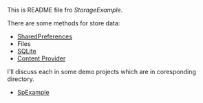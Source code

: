 This is README file fro *StorageExample*.

There are some methods for store data:

- [SharedPreferences][SP]
- Files 
- [SQLite][SQLite]
- [Content Provider][CP]

I'll discuss each in some demo projects which are in coresponding directory.

- [SpExample][SpExample]

[SpExample]: SpExample

[SP]: http://developer.android.com/reference/android/content/SharedPreferences.html
[CP]: http://developer.android.com/reference/android/content/ContentProvider.html
[SQLite]: http://developer.android.com/reference/android/database/sqlite/package-summary.html

